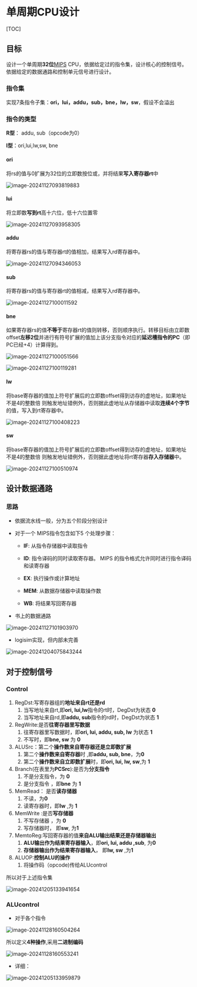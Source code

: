 # 单周期CPU设计

[TOC]



## 目标

设计一个单周期**32位**[MIPS](D:\Internt_of_Thing\e_book\计算机组成原理\A03_“系统能力培养大赛”MIPS指令系统规范_v1.00.pdf) CPU，依据给定过的指令集，设计核心的控制信号。依据给定的数据通路和控制单元信号进行设计。

### 指令集

实现7条指令子集：**ori，lui，addu，sub，bne，lw，sw**，假设不会溢出

### 指令的类型

**R型**： addu, sub（opcode为0）

**I型**：ori,lui,lw,sw, bne

#### ori

将rs的值与0扩展为32位的立即数按位或，并将结果**写入寄存器rt**中

![image-20241127093819883](D:\Internt_of_Thing\e_book\计算机组成原理\note\assets\image-20241127093819883.png)

#### lui

将立即数**写到rt**高十六位，低十六位置零

![image-20241127093958305](D:\Internt_of_Thing\e_book\计算机组成原理\note\assets\image-20241127093958305.png)

#### addu

将寄存器rs的值与寄存器rt的值相加，结果写入rd寄存器中。

![image-20241127094346053](D:\Internt_of_Thing\e_book\计算机组成原理\note\assets\image-20241127094346053.png)

#### sub

将寄存器rs的值与寄存器rt的值相减，结果写入rd寄存器中。

![image-20241127100011592](D:\Internt_of_Thing\e_book\计算机组成原理\note\assets\image-20241127100011592.png)

#### bne

如果寄存器rs的值**不等于**寄存器rt的值则转移，否则顺序执行。转移目标由立即数offset**左移2位**并进行有符号扩展的值加上该分支指令对应的**延迟槽指令的PC**（即PC已经+4）计算得到。

![image-20241127100051566](D:\Internt_of_Thing\e_book\计算机组成原理\note\assets\image-20241127100051566.png)

![image-20241127100119281](D:\Internt_of_Thing\e_book\计算机组成原理\note\assets\image-20241127100119281.png)

#### lw

将base寄存器的值加上符号扩展后的立即数offset得到访存的虚地址，如果地址不是4的整数倍 则触发地址错例外，否则据此虚地址从存储器中读取**连续4个字节**的值，写入到rt寄存器中。

![image-20241127100408223](D:\Internt_of_Thing\e_book\计算机组成原理\note\assets\image-20241127100408223.png)

#### sw

将base寄存器的值加上符号扩展后的立即数offset得到访存的虚地址，如果地址不是4的整数倍 则触发地址错例外，否则据此虚地址将rt寄存器**存入存储器**中。

![image-20241127100510974](D:\Internt_of_Thing\e_book\计算机组成原理\note\assets\image-20241127100510974.png)

## 设计数据通路

### 思路

- 依据流水线一般，分为五个阶段分别设计

- 对于一个 MIPS指令包含如下5 个处理步骤：

  - **IF**: 从指令存储器中读取指令

  - **ID**: 指令译码的同时读取寄存器。 MIPS 的指令格式允许同时进行指令译码和读寄存器

  - **EX**: 执行操作或计算地址

  - **MEM**: 从数据存储器中读取操作数

  - **WB**: 将结果写回寄存器

- 书上的数据通路

![image-20241127101903970](D:\Internt_of_Thing\e_book\计算机组成原理\note\assets\image-20241127101903970-1732673946928-1.png)

- logisim实现，但内部未完善

![image-20241204075843244](D:\Internt_of_Thing\e_book\计算机组成原理\note\assets\image-20241204075843244-1733270326024-2.png)

## 对于控制信号

### Control

1. RegDst:写寄存器组的**地址来自rt还是rd**
   1. 当写地址来自rt,即**ori, lui,lw**指令的rt时，DegDst为状态 **0**
   2. 当写地址来自rd,即**addu, sub**指令的rd时，DegDst为状态 **1**
2. RegWrite:是否**往寄存器里写数据**
   1. 往寄存器里写数据时，即**ori, lui, addu, sub, lw**  为状态 **1**
   2. 不写时，即**bne, sw**     为  **0**
3. ALUSrc：第二个**操作数来自寄存器还是立即数扩展**
   1. 第二个**操作数来自寄存器**时 ,即**addu, sub, bne**，为**0**
   2. 第二个**操作数来自立即数扩展**时，即**ori, lui, lw, sw**,为 **1**
4. Branch(在表里为**PCSrc**):是否为**分支指令**
   1. 不是分支指令，为 **0**
   2. 是分支指令 ，即**bne**  为 **1** 
5. MemRead： 是否**读存储器**
   1. 不读，为**0**
   2. 读寄存器时，即**lw** ,为 **1**
6. MemWrite :是否**写存储器**
   1. 不写存储器 ，为 **0**
   2. 写存储器时， 即**sw**, 为**1**
7. MemtoReg:写回寄存器的值**来自ALU输出结果还是存储器输出**
   1. **ALU输出作为结果寄存器输入**，即**ori, lui, addu ,sub**, 为**0**
   2. **存储器输出作为结果寄存器输入**， 即**lw, sw** ,为**1**
8. ALUOP:**控制ALU的操作**
   1. 将操作码（opcode)传给ALUcontrol

所以对于上述指令集

![image-20241205133941654](D:\Internt_of_Thing\e_book\计算机组成原理\note\assets\image-20241205133941654-1733377183421-1.png)

### ALUcontrol

- 对于各个指令

![image-20241128160504264](D:\Internt_of_Thing\e_book\计算机组成原理\note\assets\image-20241128160504264.png)

所以定义**4种操作**,采用**二进制编码**

![image-20241128160553241](D:\Internt_of_Thing\e_book\计算机组成原理\note\assets\image-20241128160553241-1732781154267-7.png)

- 详细：

![image-20241205133959879](D:\Internt_of_Thing\e_book\计算机组成原理\note\assets\image-20241205133959879-1733377201746-3.png)
